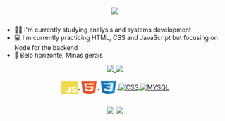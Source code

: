 

<h1 align="center">
<img src="https://readme-typing-svg.herokuapp.com?font=Fira+Code&size=30&pause=1000&color=18F74B&random=false&width=300&height=70&lines=Hello+World!:)" />
</h1>



- 👨‍🎓 i'm currently studying analysis and systems development 
- 💻 I'm currently practicing HTML, CSS and JavaScript but focusing on Node for the backend
- 🌆 Belo horizonte, Minas gerais


<div align="center">
  <a href="https://github.com/Cayoluan">
  <img height="150em" src="https://github-readme-stats.vercel.app/api?username=Cayoluan&show_icons=true&theme=great-gatsby&include_all_commits=true&count_private=true"/>
  <img height="150em" src="https://github-readme-stats.vercel.app/api/top-langs/?username=Cayoluan&layout=compact&langs_count=7&theme=great-gatsby"/>
</div>
  
  <div align=center style="display: inline_block"><br>
  <img align="center" alt="Js" height="30" width="40" src="https://raw.githubusercontent.com/devicons/devicon/master/icons/javascript/javascript-plain.svg">
  <img align="center" alt="HTML" height="30" width="40" src="https://raw.githubusercontent.com/devicons/devicon/master/icons/html5/html5-original.svg">
  <img align="center" alt="CSS" height="30" width="40" src="https://raw.githubusercontent.com/devicons/devicon/master/icons/css3/css3-original.svg">
  <img align="center" alt="CSS" height="30" width="40" src="https://cdn.icon-icons.com/icons2/112/PNG/512/python_18894.png">  
  <img align="center" alt="MYSQL" height="30" width="60" src="https://img.shields.io/badge/MySQL-00000F?style=for-the-badge&logo=mysql&logoColor=white">
</div>

  ##
  
<div align=center> 
  <a href = "mailto:cayoduraes@gmail.com"><img src="https://img.shields.io/badge/Gmail-D14836?style=for-the-badge&logo=gmail&logoColor=white" target="_blank"></a>
  <a href="https://www.linkedin.com/in/cayo-luan/" target="_blank"><img src="https://img.shields.io/badge/-LinkedIn-%230077B5?style=for-the-badge&logo=linkedin&logoColor=white" target="_blank"></a> 
 
</div>
